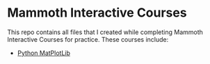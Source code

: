 # Mammoth Interactive Courses
This repo contains all files that I created while completing Mammoth Interactive Courses for practice.
These courses include:

- [Python MatPlotLib](./Pyplot_Practice.ipynb)
